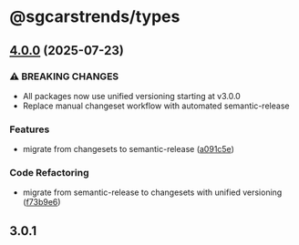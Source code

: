# @sgcarstrends/types

## [4.0.0](https://github.com/sgcarstrends/sgcarstrends/compare/types-v3.0.1...types-v4.0.0) (2025-07-23)


### ⚠ BREAKING CHANGES

* All packages now use unified versioning starting at v3.0.0
* Replace manual changeset workflow with automated semantic-release

### Features

* migrate from changesets to semantic-release ([a091c5e](https://github.com/sgcarstrends/sgcarstrends/commit/a091c5e55d28bcda8d50ec2d30b357c62fcb6894))


### Code Refactoring

* migrate from semantic-release to changesets with unified versioning ([f73b9e6](https://github.com/sgcarstrends/sgcarstrends/commit/f73b9e6683e16cf0debf492a4d70ac8d1629c619))

## 3.0.1
